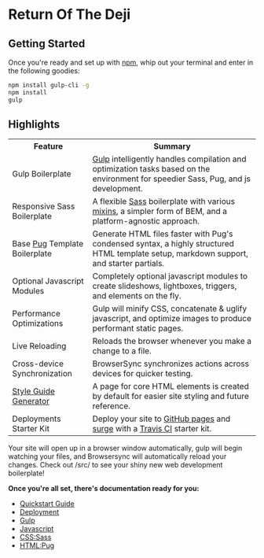 # Return Of The Deji

## Getting Started

Once you're ready and set up with [npm](https://nodejs.org/en/), whip out your terminal and enter in the following goodies:

```sh
npm install gulp-cli -g
npm install
gulp
```

## Highlights

<table>
  <tr>
    <th>Feature</th>
    <th>Summary</th>
  </tr>
  <tr>
    <td>Gulp Boilerplate</td>
    <td><a href="http://gulpjs.com/">Gulp</a> intelligently handles compilation and optimization tasks based on the environment for speedier Sass, Pug, and js development.</td>
  </tr>
  <tr>
    <td>Responsive Sass Boilerplate</td>
    <td>A flexible <a href="http://sass-lang.com/">Sass</a> boilerplate with various <a href="https://github.com/mimoduo/mimogear/tree/master/src/sass/utilities">mixins</a>, a simpler form of BEM, and a platform-agnostic approach.</td>
  </tr>
  <tr>
    <td>Base <a href="https://pugjs.org/api/getting-started.html">Pug</a> Template Boilerplate</td>
    <td>Generate HTML files faster with Pug's condensed syntax, a highly structured HTML template setup, markdown support, and starter partials.</td>
  </tr>
  <tr>
    <td>Optional Javascript Modules</td>
    <td>Completely optional javascript modules to create slideshows, lightboxes, triggers, and elements on the fly.</td>
  </tr>
  <tr>
    <td>Performance Optimizations</td>
    <td>Gulp will minify CSS, concatenate & uglify javascript, and optimize images to produce performant static pages.</td>
  </tr>
  <tr>
    <td>Live Reloading</td>
    <td>Reloads the browser whenever you make a change to a file.</td>
  </tr>
  <tr>
    <td>Cross-device Synchronization</td>
    <td>BrowserSync synchronizes actions across devices for quicker testing.</td>
  </tr>
  <tr>
    <td><a href="http://mimoduo.github.io/mimogear/style-guide.html">Style Guide Generator</a></td>
    <td>A page for core HTML elements is created by default for easier site styling and future reference.</td>
  </tr>
  <tr>
    <td>Deployments Starter Kit</td>
    <td>Deploy your site to <a href="https://pages.github.com/">GitHub pages</a> and <a href="https://surge.sh/">surge</a> with a <a href="https://travis-ci.org/">Travis CI</a> starter kit.</td>
  </tr>
</table>

Your site will open up in a browser window automatically, gulp will begin watching your files, and Browsersync will automatically reload your changes. Check out /src/ to see your shiny new web development boilerplate!

**Once you're all set, there's documentation ready for you:**

- [Quickstart Guide](https://github.com/mimoduo/mimogear/tree/master/docs)
- [Deployment](https://github.com/mimoduo/mimogear/tree/master/docs/deployment)
- [Gulp](https://github.com/mimoduo/mimogear/tree/master/docs/gulp)
- [Javascript](https://github.com/mimoduo/mimogear/tree/master/docs/javascript)
- [CSS:Sass](https://github.com/mimoduo/mimogear/tree/master/docs/sass)
- [HTML:Pug](https://github.com/mimoduo/mimogear/tree/master/docs/pug)
